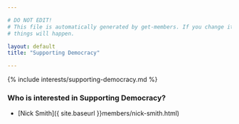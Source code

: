 ```yaml
---

# DO NOT EDIT!
# This file is automatically generated by get-members. If you change it, bad
# things will happen.

layout: default
title: "Supporting Democracy"

---
```


{% include interests/supporting-democracy.md %}

### Who is interested in Supporting Democracy?


* [Nick Smith]({ site.baseurl }}members/nick-smith.html)
